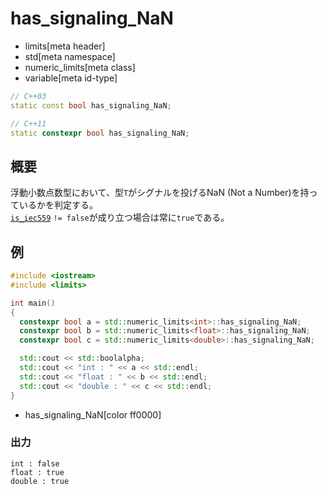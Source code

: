 # has_signaling_NaN
* limits[meta header]
* std[meta namespace]
* numeric_limits[meta class]
* variable[meta id-type]

```cpp
// C++03
static const bool has_signaling_NaN;

// C++11
static constexpr bool has_signaling_NaN;
```

## 概要
浮動小数点数型において、型`T`がシグナルを投げるNaN (Not a Number)を持っているかを判定する。  
[`is_iec559`](is_iec559.md) `!= false`が成り立つ場合は常に`true`である。


## 例
```cpp example
#include <iostream>
#include <limits>

int main()
{
  constexpr bool a = std::numeric_limits<int>::has_signaling_NaN;
  constexpr bool b = std::numeric_limits<float>::has_signaling_NaN;
  constexpr bool c = std::numeric_limits<double>::has_signaling_NaN;

  std::cout << std::boolalpha;
  std::cout << "int : " << a << std::endl;
  std::cout << "float : " << b << std::endl;
  std::cout << "double : " << c << std::endl;
}
```
* has_signaling_NaN[color ff0000]

### 出力
```
int : false
float : true
double : true
```


